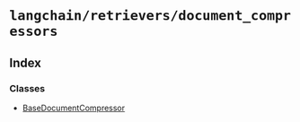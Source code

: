`langchain/retrievers/document_compressors`
===========================================

Index[​](#index "Direct link to Index")
---------------------------------------

### Classes[​](#classes "Direct link to Classes")

*   [BaseDocumentCompressor](/docs/api/retrievers_document_compressors/classes/BaseDocumentCompressor)